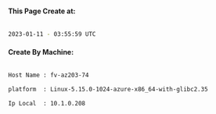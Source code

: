 
   
#### This Page Create at:

```bash

2023-01-11 - 03:55:59 UTC

```

#### Create By Machine:

```bash

Host Name : fv-az203-74

platform  : Linux-5.15.0-1024-azure-x86_64-with-glibc2.35

Ip Local  : 10.1.0.208

```

